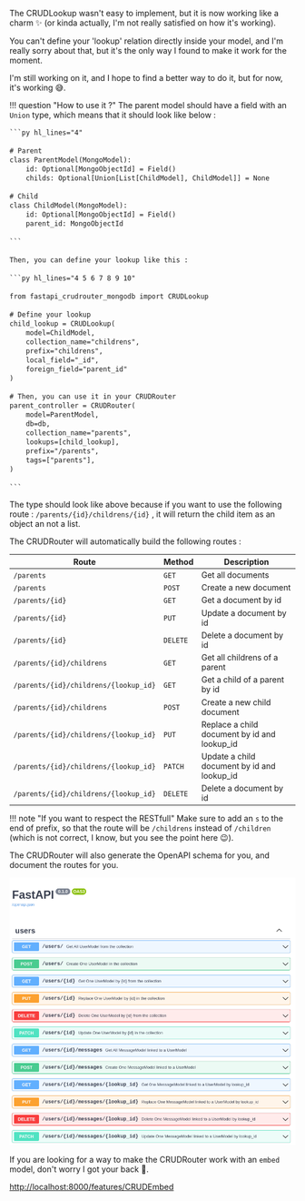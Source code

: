 
The CRUDLookup wasn't easy to implement, but it is now working like a charm :sparkles: (or kinda actually, I'm not really satisfied on how it's working).

You can't define your 'lookup' relation directly inside your model, and I'm really sorry about that, but it's the only way I found to make it work for the moment.

I'm still working on it, and I hope to find a better way to do it, but for now, it's working :sweat_smile:.

!!! question "How to use it ?"
    The parent model should have a field with an `Union` type, which means that it should look like below :


    ```py hl_lines="4"

    # Parent
    class ParentModel(MongoModel):
        id: Optional[MongoObjectId] = Field()
        childs: Optional[Union[List[ChildModel], ChildModel]] = None

    # Child
    class ChildModel(MongoModel):
        id: Optional[MongoObjectId] = Field()
        parent_id: MongoObjectId

    ```

    Then, you can define your lookup like this :

    ```py hl_lines="4 5 6 7 8 9 10"

    from fastapi_crudrouter_mongodb import CRUDLookup
    
    # Define your lookup
    child_lookup = CRUDLookup(
        model=ChildModel,
        collection_name="childrens",
        prefix="childrens",
        local_field="_id",
        foreign_field="parent_id"
    )

    # Then, you can use it in your CRUDRouter
    parent_controller = CRUDRouter(
        model=ParentModel,
        db=db,
        collection_name="parents",
        lookups=[child_lookup],
        prefix="/parents",
        tags=["parents"],
    )

    ```

The type should look like above because if you want to use the following route : `/parents/{id}/childrens/{id}` , it will return the child item as an object an not a list.

The CRUDRouter will automatically build the following routes :

| Route | Method | Description |
| --- | --- | --- |
| `/parents` | `GET` | Get all documents |
| `/parents` | `POST` | Create a new document |
| `/parents/{id}` | `GET` | Get a document by id |
| `/parents/{id}` | `PUT` | Update a document by id |
| `/parents/{id}` | `DELETE` | Delete a document by id |
| `/parents/{id}/childrens` | `GET` | Get all childrens of a parent |
| `/parents/{id}/childrens/{lookup_id}` | `GET` | Get a child of a parent by id |
| `/parents/{id}/childrens` | `POST` | Create a new child document |
| `/parents/{id}/childrens/{lookup_id}` | `PUT` | Replace a child document by id and lookup_id |
| `/parents/{id}/childrens/{lookup_id}` | `PATCH` | Update a child document by id and lookup_id |
| `/parents/{id}/childrens/{lookup_id}` | `DELETE` | Delete a document by id |

!!! note "If you want to respect the RESTfull"
    Make sure to add an `s` to the end of prefix, so that the route will be `/childrens` instead of `/children` (which is not correct, I know, but you see the point here :wink:).

The CRUDRouter will also generate the OpenAPI schema for you, and document the routes for you.

![CRUDRouter OpenAPI schema](../assets/img/crud-router-lookup.png)

If you are looking for a way to make the CRUDRouter work with an `embed` model, don't worry I got your back :muscle:.

[http://localhost:8000/features/CRUDEmbed](http://localhost:8000/features/CRUDEmbed)